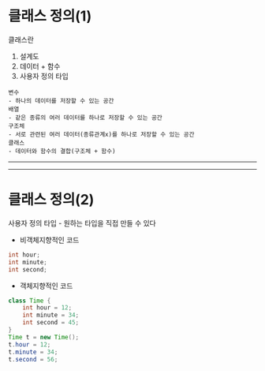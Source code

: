 # 클래스 정의(1)
클래스란

1. 설계도
2. 데이터 + 함수
3. 사용자 정의 타입

```
변수
- 하나의 데이터를 저장할 수 있는 공간
배열
- 같은 종류의 여러 데이터를 하나로 저장할 수 있는 공간
구조체
- 서로 관련된 여러 데이터(종류관계x)를 하나로 저장할 수 있는 공간
클래스
- 데이터와 함수의 결합(구조체 + 함수)
```
---
---
# 클래스 정의(2)
사용자 정의 타입 - 원하는 타입을 직접 만들 수 있다

- 비객체지향적인 코드
```java
int hour;
int minute;
int second;
```
- 객체지향적인 코드
```java
class Time {
    int hour = 12;
    int minute = 34;
    int second = 45;
}
Time t = new Time();
t.hour = 12;
t.minute = 34;
t.second = 56;
```

